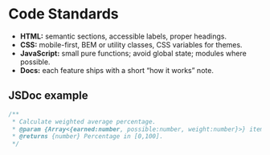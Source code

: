 # Code Standards

- **HTML:** semantic sections, accessible labels, proper headings.
- **CSS:** mobile-first, BEM or utility classes, CSS variables for themes.
- **JavaScript:** small pure functions; avoid global state; modules where possible.
- **Docs:** each feature ships with a short “how it works” note.

## JSDoc example
```js
/**
 * Calculate weighted average percentage.
 * @param {Array<{earned:number, possible:number, weight:number}>} items
 * @returns {number} Percentage in [0,100].
 */
```
